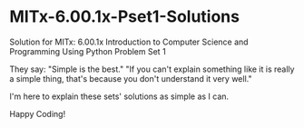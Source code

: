 # MITx-6.00.1x-Pset1-Solutions
Solution for MITx: 6.00.1x Introduction to Computer Science and Programming Using Python  Problem Set 1

They say: "Simple is the best." 
"If you can't explain something like it is really a simple thing, that's because you don't understand it very well."

I'm here to explain these sets' solutions as simple as I can.

Happy Coding!
